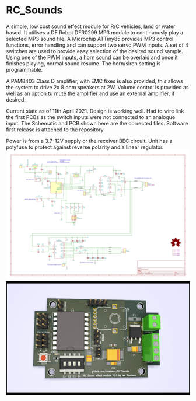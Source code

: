 # RC_Sounds
A simple, low cost sound effect module for R/C vehicles, land or water based. It utilises a DF Robot DFR0299 MP3 module to continuously play a selected MP3 sound file. A Microchip ATTiny85 provides MP3 control functions, error handling and can support two servo PWM inputs. A set of 4 switches are used to provide easy selection of the desired sound sample. Using one of the PWM inputs, a horn sound can be overlaid and once it finishes playing, normal sound resume. The horn/siren setting is programmable.

A PAM8403 Class D amplifier, with EMC fixes is also provided, this allows the system to drive 2x 8 ohm speakers at 2W. Volume control is provided as well as an option tu mute the amplifier and use an external amplifier, if desired.

Current state as of 11th April 2021.
Design is working well. Had to wire link the first PCBs as the switch inputs were not connected to an analogue input. The Schematic and PCB shown here are the corrected files.
Software first release is attached to the repository.

Power is from a 3.7-12V supply or the receiver BEC circuit. Unit has a polyfuse to protect against reverse polarity and a linear regulator.
![Alt text](https://github.com/istedman/RC_Sounds/blob/main/RC_Sounds_schematic.png?raw=true "Schematic")
![Alt text](https://github.com/istedman/RC_Sounds/blob/main/RC_Sounds_3d_PCB.png?raw=true "PCB")

